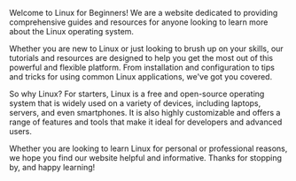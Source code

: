Welcome to Linux for Beginners! We are a website dedicated to providing comprehensive guides and resources for anyone looking to learn more about the Linux operating system.

Whether you are new to Linux or just looking to brush up on your skills, our tutorials and resources are designed to help you get the most out of this powerful and flexible platform. From installation and configuration to tips and tricks for using common Linux applications, we've got you covered.

So why Linux? For starters, Linux is a free and open-source operating system that is widely used on a variety of devices, including laptops, servers, and even smartphones. It is also highly customizable and offers a range of features and tools that make it ideal for developers and advanced users.

Whether you are looking to learn Linux for personal or professional reasons, we hope you find our website helpful and informative. Thanks for stopping by, and happy learning!
